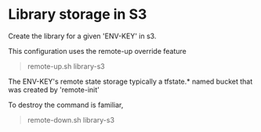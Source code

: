 
# Library storage in S3

Create the library for a given 'ENV-KEY' in s3.

This configuration uses the remote-up override feature

>  remote-up.sh library-s3

The ENV-KEY's remote state storage typically a tfstate.* named bucket that was created by 'remote-init'

To destroy the command is familiar,

>  remote-down.sh library-s3

